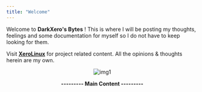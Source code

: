 ```yaml
---
title: "Welcome"
---
```


Welcome to **DarkXero's Bytes** ! This is where I will be posting my thoughts, feelings and some documentation for myself so I do not have to keep looking for them.

Visit [**XeroLinux**](https://xerolinux.xyz) for project related content. All the opinions & thoughts herein are my own.

<div style="text-align: center;">

![img1](https://i.imgur.com/MUbjQcr.png)

**--------- Main Content ---------**

</div><br />
